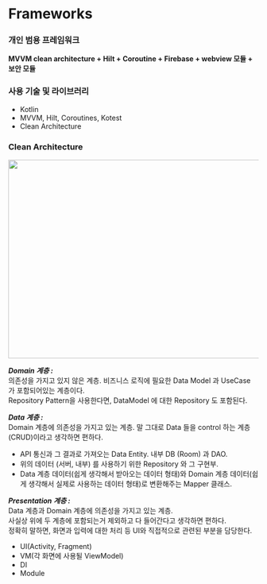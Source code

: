 # Frameworks

### **개인 범용 프레임워크**
**MVVM clean architecture + Hilt + Coroutine +  Firebase + webview 모듈 + 보안 모듈**


### 사용 기술 및 라이브러리
- Kotlin
- MVVM, Hilt, Coroutines, Kotest
- Clean Architecture


### Clean Architecture
<img src="https://miro.medium.com/max/4800/1*3F7Wg1-TBqkhib7O-hXRIQ.png" width="600" height="400"/>


***Domain 계층 :***    
의존성을 가지고 있지 않은 계층. 비즈니스 로직에 필요한 Data Model 과 UseCase 가 포함되어있는 계층이다.    
Repository Pattern을 사용한다면, DataModel 에 대한 Repository 도 포함된다.


***Data 계층 :***      
Domain 계층에 의존성을 가지고 있는 계층. 말 그대로 Data 들을 control 하는 계층(CRUD)이라고 생각하면 편하다.   
- API 통신과 그 결과로 가져오는 Data Entity. 내부 DB (Room) 과 DAO.   
- 위의 데이터 (서버, 내부) 를 사용하기 위한 Repository 와 그 구현부.   
- Data 계층 데이터(쉽게 생각해서 받아오는 데이터 형태)와 Domain 계층 데이터(쉽게 생각해서 실제로 사용하는 데이터 형태)로 변환해주는 Mapper 클래스.   


***Presentation 계층 :***    
Data 계층과 Domain 계층에 의존성을 가지고 있는 계층.   
사실상 위에 두 계층에 포함되는거 제외하고 다 들어간다고 생각하면 편하다.    
정확히 말하면, 화면과 입력에 대한 처리 등 UI와 직접적으로 관련된 부분을 담당한다.   
- UI(Activity, Fragment)  
- VM(각 화면에 사용될 ViewModel)   
- DI    
- Module     
